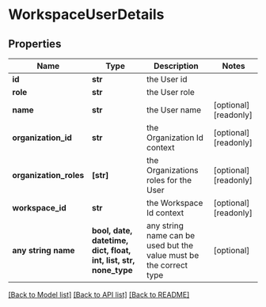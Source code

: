 # WorkspaceUserDetails


## Properties
Name | Type | Description | Notes
------------ | ------------- | ------------- | -------------
**id** | **str** | the User id | 
**role** | **str** | the User role | 
**name** | **str** | the User name | [optional] [readonly] 
**organization_id** | **str** | the Organization Id context | [optional] [readonly] 
**organization_roles** | **[str]** | the Organizations roles for the User | [optional] [readonly] 
**workspace_id** | **str** | the Workspace Id context | [optional] [readonly] 
**any string name** | **bool, date, datetime, dict, float, int, list, str, none_type** | any string name can be used but the value must be the correct type | [optional]

[[Back to Model list]](../README.md#documentation-for-models) [[Back to API list]](../README.md#documentation-for-api-endpoints) [[Back to README]](../README.md)


